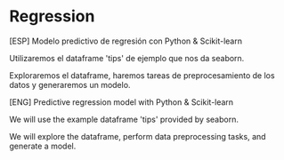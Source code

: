 # Regression

[ESP]
Modelo predictivo de regresión con Python  &amp; Scikit-learn

Utilizaremos el dataframe 'tips' de ejemplo que nos da seaborn. 

Exploraremos el dataframe, haremos tareas de preprocesamiento de los datos y generaremos un modelo.


[ENG]
Predictive regression model with Python &amp; Scikit-learn

We will use the example dataframe 'tips' provided by seaborn.

We will explore the dataframe, perform data preprocessing tasks, and generate a model.
